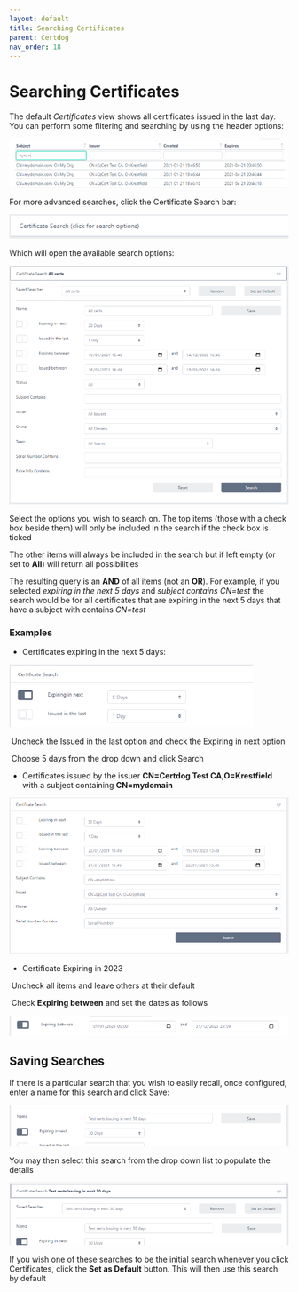 ```yaml
---
layout: default
title: Searching Certificates
parent: Certdog
nav_order: 18
---
```

# Searching Certificates

The default *Certificates* view shows all certificates issued in the last day. You can perform some filtering and searching by using the header options:  

![image-20210122133824835](.\images\search_headings.png)



For more advanced searches, click the Certificate Search bar:  

![image-20210122133945462](.\images\search_bar.png)

Which will open the available search options:  

<img src=".\images\search_options.png" alt="image-20210319175222870" style="zoom:67%;" />

Select the options you wish to search on. The top items (those with a check box beside them) will only be  included in the search if the check box is ticked  

The other items will always be included in the search but if left empty (or set to **All**) will return all possibilities  

The resulting query is an **AND** of all items (not an **OR**). For example, if  you selected *expiring in the next 5 days* and *subject contains CN=test* the search would be for all certificates that are expiring in the next 5 days that have a subject with contains *CN=test*  



### Examples

* Certificates expiring in the next 5 days:

<img src=".\images\expiring_next_5_days.png" alt="image-20210122134453299" style="zoom:67%;" />

​      Uncheck the Issued in the last option and check the Expiring in next option  

​      Choose 5 days from the drop down and click Search



* Certificates issued by the issuer **CN=Certdog Test CA,O=Krestfield** with a subject containing **CN=mydomain**

<img src=".\images\issuer_and_subject_filter.png" alt="image-20210122135124788" style="zoom:67%;" />



* Certificate Expiring in 2023

​      Uncheck all items and leave others at their default

​      Check **Expiring between** and set the dates as follows

![image-20210122135430648](.\images\expiring_2023.png)



## Saving Searches

If there is a particular search that you wish to easily recall, once configured, enter a name for this search and click Save:

<img src=".\images\saving_searches1.png" alt="image-20210319175444785" style="zoom:67%;" />

You may then select this search from the drop down list to populate the details

<img src=".\images\saving_searches2.png" alt="image-20210319175550798" style="zoom:67%;" />

If you wish one of these searches to be the initial search whenever you click Certificates, click the **Set as Default** button. This will then use this search by default